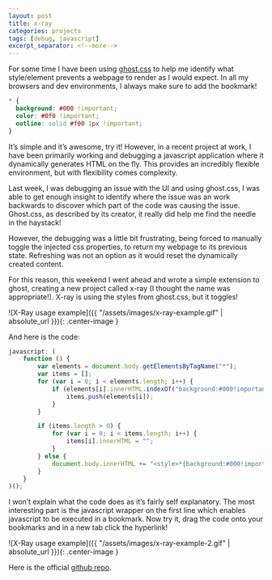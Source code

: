 ```yaml
---
layout: post
title: x-ray
categories: projects
tags: [debug, javascript]
excerpt_separator: <!--more-->
---
```


For some time I have been using     [ghost.css](https://gist.github.com/mfpiccolo/84fafc3d37ba36b4d148) to help me identify what style/element prevents a webpage to render as I would expect. In all my browsers and dev environments, I always make sure to add the bookmark!

<!--more-->

```css
* {
  background: #000 !important;
  color: #0f0 !important;
  outline: solid #f00 1px !important;
}
```

It’s simple and it’s awesome, try it! However, in a recent project at work, I have been primarily working and debugging a javascript application where it dynamically generates HTML on the fly. This provides an incredibly flexible environment, but with flexibility comes complexity.

Last week, I was debugging an issue with the UI and using ghost.css, I was able to get enough insight to identify where the issue was an work backwards to discover which part of the code was causing the issue. Ghost.css, as described by its creator, it really did help me find the needle in the haystack!

However, the debugging was a little bit frustrating, being forced to manually toggle the injected css properties, to return my webpage to its previous state. Refreshing was not an option as it would reset the dynamically created content.

For this reason, this weekend I went ahead and wrote a simple extension to ghost, creating a new project called x-ray (I thought the name was appropriate!).  X-ray is using the styles from ghost.css, but it toggles!

![X-Ray usage example]({{ "/assets/images/x-ray-example.gif" | absolute_url }}){: .center-image }

And here is the code:

```javascript
javascript: (
    function () {
        var elements = document.body.getElementsByTagName("*");
        var items = [];
        for (var i = 0; i < elements.length; i++) {
            if (elements[i].innerHTML.indexOf("background:#000!important;color:#0f0!important;outline:solid #f00 1px!important;") != -1) {
                items.push(elements[i]);
            }
        }

        if (items.length > 0) {
            for (var i = 0; i < items.length; i++) {
                items[i].innerHTML = "";
            }
        } else {
            document.body.innerHTML += "<style>*{background:#000!important;color:#0f0!important;outline:solid #f00 1px!important;}</style>";
        }
    }
)();   
```

I won’t explain what the code does as it’s fairly self explanatory. The most interesting part is the javascript wrapper on the first line which enables javascript to be executed in a bookmark. Now try it, drag the code onto your bookmarks and in a new tab click the hyperlink!

![X-Ray usage example]({{ "/assets/images/x-ray-example-2.gif" | absolute_url }}){: .center-image }

Here is the official [github repo](https://github.com/benscabbia/x-ray).


